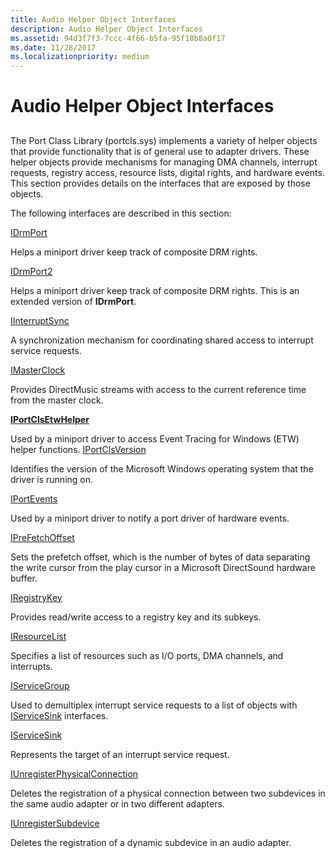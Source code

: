 ```yaml
---
title: Audio Helper Object Interfaces
description: Audio Helper Object Interfaces
ms.assetid: 94d3f7f3-7ccc-4f66-b5fa-95f18b8a0f17
ms.date: 11/28/2017
ms.localizationpriority: medium
---
```


# Audio Helper Object Interfaces


## <span id="ddk_audio_helper_object_interfaces_ks"></span><span id="DDK_AUDIO_HELPER_OBJECT_INTERFACES_KS"></span>


The Port Class Library (portcls.sys) implements a variety of helper objects that provide functionality that is of general use to adapter drivers. These helper objects provide mechanisms for managing DMA channels, interrupt requests, registry access, resource lists, digital rights, and hardware events. This section provides details on the interfaces that are exposed by those objects.

The following interfaces are described in this section:


[IDrmPort](https://docs.microsoft.com/windows-hardware/drivers/ddi/content/portcls/nn-portcls-idrmport)

Helps a miniport driver keep track of composite DRM rights.

[IDrmPort2](https://docs.microsoft.com/windows-hardware/drivers/ddi/content/portcls/nn-portcls-idrmport2)

Helps a miniport driver keep track of composite DRM rights. This is an extended version of **IDrmPort**.

[IInterruptSync](https://docs.microsoft.com/windows-hardware/drivers/ddi/content/portcls/nn-portcls-iinterruptsync)

A synchronization mechanism for coordinating shared access to interrupt service requests.

[IMasterClock](https://docs.microsoft.com/windows-hardware/drivers/ddi/content/dmusicks/nn-dmusicks-imasterclock)

Provides DirectMusic streams with access to the current reference time from the master clock.

[**IPortClsEtwHelper**](https://docs.microsoft.com/windows-hardware/drivers/ddi/content/portcls/nn-portcls-iportclsetwhelper)

Used by a miniport driver to access Event Tracing for Windows (ETW) helper functions.
[IPortClsVersion](https://docs.microsoft.com/windows-hardware/drivers/ddi/content/portcls/nn-portcls-iportclsversion)

Identifies the version of the Microsoft Windows operating system that the driver is running on.

[IPortEvents](https://docs.microsoft.com/windows-hardware/drivers/ddi/content/portcls/nn-portcls-iportevents)

Used by a miniport driver to notify a port driver of hardware events.

[IPreFetchOffset](https://docs.microsoft.com/windows-hardware/drivers/ddi/content/portcls/nn-portcls-iprefetchoffset)

Sets the prefetch offset, which is the number of bytes of data separating the write cursor from the play cursor in a Microsoft DirectSound hardware buffer.

[IRegistryKey](https://docs.microsoft.com/windows-hardware/drivers/ddi/content/portcls/nn-portcls-iregistrykey)

Provides read/write access to a registry key and its subkeys.

[IResourceList](https://docs.microsoft.com/windows-hardware/drivers/ddi/content/portcls/nn-portcls-iresourcelist)

Specifies a list of resources such as I/O ports, DMA channels, and interrupts.

[IServiceGroup](https://docs.microsoft.com/windows-hardware/drivers/ddi/content/portcls/nn-portcls-iservicegroup)

Used to demultiplex interrupt service requests to a list of objects with [IServiceSink](https://docs.microsoft.com/windows-hardware/drivers/ddi/content/portcls/nn-portcls-iservicesink) interfaces.

[IServiceSink](https://docs.microsoft.com/windows-hardware/drivers/ddi/content/portcls/nn-portcls-iservicesink)

Represents the target of an interrupt service request.

[IUnregisterPhysicalConnection](https://docs.microsoft.com/windows-hardware/drivers/ddi/content/portcls/nn-portcls-iunregisterphysicalconnection)

Deletes the registration of a physical connection between two subdevices in the same audio adapter or in two different adapters.

[IUnregisterSubdevice](https://docs.microsoft.com/windows-hardware/drivers/ddi/content/portcls/nn-portcls-iunregistersubdevice)

Deletes the registration of a dynamic subdevice in an audio adapter.

 

 





